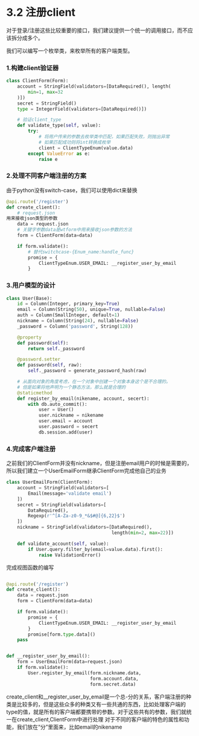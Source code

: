 # 3.2 注册client

对于登录/注册这些比较重要的接口，我们建议提供一个统一的调用接口，而不应该拆分成多个。

我们可以编写一个枚举类，来枚举所有的客户端类型。


### 1.构建client验证器
```python
class ClientForm(Form):
    account = StringField(validators=[DataRequired(), length(
        min=1, max=32
    )])
    secret = StringField()
    type = IntegerField(validators=[DataRequired()])

    # 验证client_type
    def validate_type(self, value):
        try:
            # 将用户传来的参数去枚举类中匹配，如果匹配失败，则抛出异常
            # 如果匹配成功则将int转换成枚举
            client = ClientTypeEnum(value.data)
        except ValueError as e:
            raise e
```


### 2.处理不同客户端注册的方案
由于python没有switch-case，我们可以使用dict来替换
```python
@api.route('/register')
def create_client():
    # request.json
用来接收json类型的参数
    data = request.json
    # 关键字参数data是wtform中用来接收json参数的方法
    form = ClientForm(data=data)

    if form.validate():
        # 替代switchcase-{Enum_name:handle_func}
        promise = {
            ClientTypeEnum.USER_EMAIL: __register_user_by_email
        }
```

### 3.用户模型的设计
```python
class User(Base):
    id = Column(Integer, primary_key=True)
    email = Column(String(50), unique=True, nullable=False)
    auth = Column(SmallInteger, default=1)
    nickname = Column(String(24), nullable=False)
    _password = Column('password', String(128))

    @property
    def password(self):
        return self._password

    @password.setter
    def password(self, raw):
        self._password = generate_password_hash(raw)

    # 从面向对象的角度考虑，在一个对象中创建一个对象本身这个是不合理的。
    # 但是如果将他声明为一个静态方法，那么就是合理的
    @staticmethod
    def register_by_email(nikename, account, secert):
        with db.auto_commit():
            user = User()
            user.nickname = nikename
            user.email = account
            user.password = secert
            db.session.add(user)
```

### 4.完成客户端注册
之前我们的ClientForm并没有nickname，但是注册email用户的时候是需要的，所以我们建立一个UserEmailForm继承ClientForm完成他自己的业务
```python
class UserEmailForm(ClientForm):
    account = StringField(validators=[
        Email(message='validate email')
    ])
    secret = StringField(validators=[
        DataRequired(),
        Regexp(r'^[A-Za-z0-9_*&$#@]{6,22}$')
    ])
    nickname = StringField(validators=[DataRequired(),
                                       length(min=2, max=22)])

    def validate_account(self, value):
        if User.query.filter_by(email=value.data).first():
            raise ValidationError()
```

完成视图函数的编写
```python

@api.route('/register')
def create_client():
    data = request.json
    form = ClientForm(data=data)

    if form.validate():
        promise = {
            ClientTypeEnum.USER_EMAIL: __register_user_by_email
        }
        promise[form.type.data]()
    pass


def __register_user_by_email():
    form = UserEmailForm(data=request.json)
    if form.validate():
        User.register_by_email(form.nickname.data,
                               form.account.data,
                               form.secret.data)
```

create_client和__register_user_by_email是一个总-分的关系，客户端注册的种类是比较多的，但是这些众多的种类又有一些共通的东西，比如处理客户端的type的值，就是所有的客户端都要携带的参数。对于这些共有的参数，我们就统一在create_client,ClientForm中进行处理
对于不同的客户端的特色的属性和功能，我们放在“分”里面来，比如email的nikename